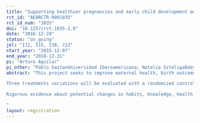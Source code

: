 ```yaml
---
title: "Supporting healthier pregnancies and early child development one text at a time: Can personalized text messages, increased community participation and incentives to service providers help improve pregnancy and early childhood outcomes?"
rct_id: "AEARCTR-0001035"
rct_id_num: "1035"
doi: "10.1257/rct.1035-2.0"
date: "2016-12-24"
status: "on_going"
jel: "I12, I15, I38, J13"
start_year: "2015-12-07"
end_year: "2018-12-31"
pi: "Arturo Aguilar"
pi_other: "Pablo GaitanUniversidad Iberoamericana; Natalia SzteligaBabyCenter; Cristina Barnard GonzalezITAM; Monica Wills SilvaBehavioural Insights Team; Rodrigo Gonzalez de ItaQue Funciona para el Desarrollo; Francisco del VillarITAM; Daphne MetlandBabyCenter; Luke RavenscroftBehavioural Insights Team; Stewart KettleBehavioural Insights Team; Mireya VilarUniversidad Iberoamericana; Manett VargasITAM"
abstract: "This project seeks to improve maternal health, birth outcomes and early child development, by empowering mothers through a SMS information system. The SMS information system is targeted at beneficiaries of Prospera, Mexico’s conditional cash transfer programme (formerly known as Progresa and Oportunidades). The SMS information system consists of appointment reminders, prompts to plan for birth and emergencies, information on potential concerns, and preventative health care advice. SMS are sent in a personalized manner using administrative information, medical records and the responses from the beneficiaries to SMS. The two-way system also allows beneficiaries to seek emergency care, report health concerns and change their regular appointments.
Three treatments variations will be evaluated with a randomized control trial (RCT) design. The first treatment arm will test the impact of the two-way information system. The second variation will test the SMS system with additional messages from local community members. Finally, the third group will test the SMS system with the additional component of enabling beneficiaries to provide feedback on the health services received. The feedback collected on the quality of the clinic services will be later used to provide incentives to clinic personnel.
Rigorous evidence about potential changes in habits, knowledge, health service demand, anthropometrics and developmental outcomes will be explored.
"
layout: registration
---
```


